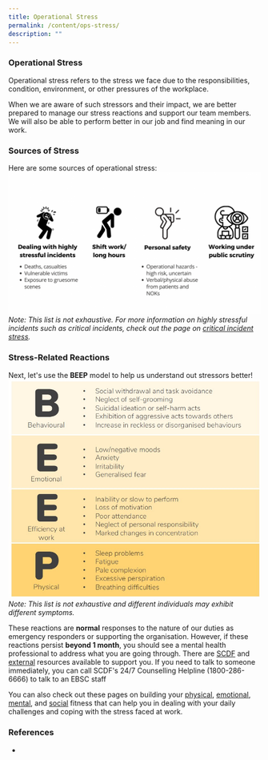 ```yaml
---
title: Operational Stress
permalink: /content/ops-stress/
description: ""
---
```

### Operational Stress
Operational stress refers to the stress we face due to the responsibilities, condition, environment, or other pressures of the workplace.

When we are aware of such stressors and their impact, we are better prepared to manage our stress reactions and support our team members. We will also be able to perform better in our job and find meaning in our work.

### Sources of Stress
Here are some sources of operational stress:![](/images/Ops%20Stress.png)*Note: This list is not exhaustive. For more information on highly stressful incidents such as critical incidents, check out the page on [critical incident stress](/content/critical-incident-stress).*

### Stress-Related Reactions
Next, let's use the **BEEP** model to help us understand out stressors better!
![](/images/BEEP.jpg)*Note: This list is not exhaustive and different individuals may exhibit different symptoms.*

These reactions are **normal** responses to the nature of our duties as emergency responders or supporting the organisation. However, if these reactions persist **beyond 1 month**, you should see a mental health professional to address what you are going through. There are [SCDF](/support-options/SCDF-resources) and [external](/support-options/external-resources) resources available to support you. If you need to talk to someone immediately, you can call SCDF's 24/7 Counselling Helpline (1800-286-6666) to talk to an EBSC staff

You can also check out these pages on building your [physical](/tools/healthy-behavioural-coping), [emotional](/tools/emotion-regulation), [mental](/tools/targeting-automatic-thoughts), and [social](/tools/building-social-fitness) fitness that can help you in dealing with your daily challenges and coping with the stress faced at work.

### References
*